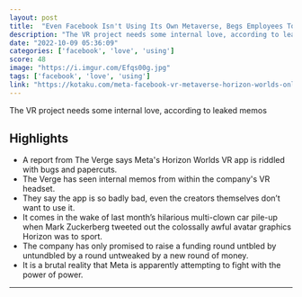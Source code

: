 ```yaml
---
layout: post
title:  "Even Facebook Isn't Using Its Own Metaverse, Begs Employees To Spend Time In It"
description: "The VR project needs some internal love, according to leaked memos"
date: "2022-10-09 05:36:09"
categories: ['facebook', 'love', 'using']
score: 48
image: "https://i.imgur.com/Efqs00g.jpg"
tags: ['facebook', 'love', 'using']
link: "https://kotaku.com/meta-facebook-vr-metaverse-horizon-worlds-online-1849629766"
---
```


The VR project needs some internal love, according to leaked memos

## Highlights

- A report from The Verge says Meta's Horizon Worlds VR app is riddled with bugs and papercuts.
- The Verge has seen internal memos from within the company's VR headset.
- They say the app is so badly bad, even the creators themselves don’t want to use it.
- It comes in the wake of last month’s hilarious multi-clown car pile-up when Mark Zuckerberg tweeted out the colossally awful avatar graphics Horizon was to sport.
- The company has only promised to raise a funding round untbled by untundbled by a round untweaked by a new round of money.
- It is a brutal reality that Meta is apparently attempting to fight with the power of power.

---
